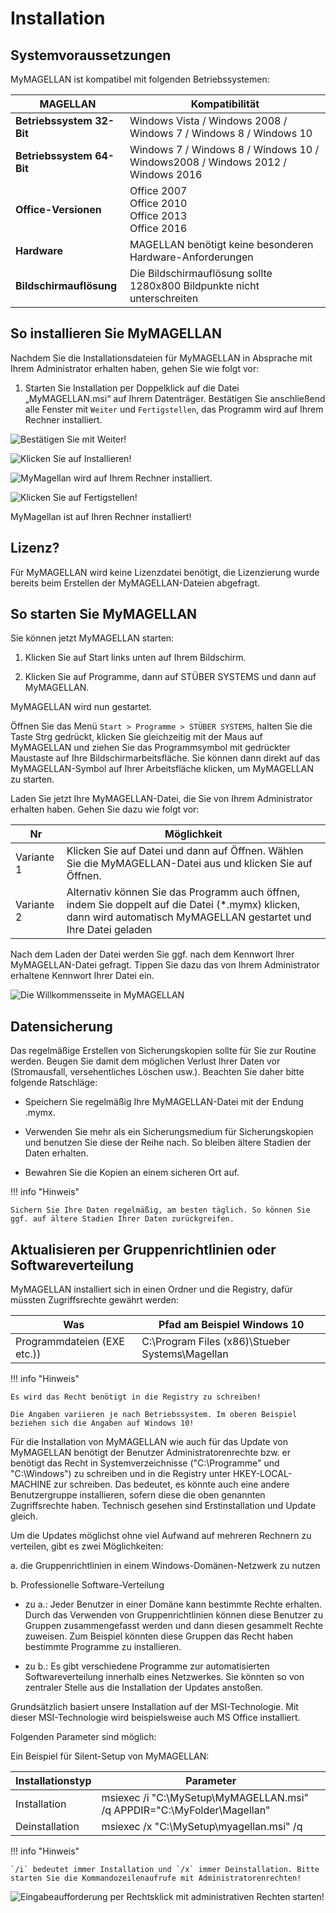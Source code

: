 # Installation

## Systemvoraussetzungen

MyMAGELLAN ist kompatibel mit folgenden Betriebssystemen:

| MAGELLAN                  | Kompatibilität                                                                      |
| ------------------------- | ----------------------------------------------------------------------------------- |
| **Betriebssystem 32-Bit** | Windows  Vista / Windows  2008 / Windows  7 / Windows  8 / Windows  10              |
| **Betriebssystem 64-Bit** | Windows 7 /  Windows 8 /  Windows 10 /  Windows2008 /  Windows 2012 /  Windows 2016 |
| **Office-Versionen**      | Office  2007 <br> Office 2010<br>Office 2013<br>Office 2016                        |
| **Hardware**              | MAGELLAN benötigt keine besonderen Hardware-Anforderungen                           |
| **Bildschirmauflösung**   | Die Bildschirmauflösung sollte 1280x800 Bildpunkte nicht unterschreiten             |

## So installieren Sie MyMAGELLAN

Nachdem Sie die Installationsdateien für MyMAGELLAN in Absprache mit Ihrem Administrator erhalten haben, gehen Sie wie folgt vor:

1. Starten Sie Installation per Doppelklick auf die Datei „MyMAGELLAN.msi“ auf Ihrem Datenträger. Bestätigen Sie anschließend alle Fenster mit `Weiter` und `Fertigstellen`, das Programm wird auf Ihrem Rechner installiert.

![Bestätigen Sie mit Weiter!](/assets/images/installation/01.png)

![Klicken Sie auf Installieren!](/assets/images/installation/02.png)

![MyMagellan wird auf Ihrem Rechner installiert.](/assets/images/installation/03.png)

![Klicken Sie auf Fertigstellen!](/assets/images/installation/04.png)

MyMagellan ist auf Ihren Rechner installiert!

## Lizenz?

Für MyMAGELLAN wird keine Lizenzdatei benötigt, die Lizenzierung wurde bereits beim Erstellen der MyMAGELLAN-Dateien abgefragt.

## So starten Sie MyMAGELLAN

Sie können jetzt MyMAGELLAN starten:

1. Klicken Sie auf Start links unten auf Ihrem Bildschirm.

2. Klicken Sie auf Programme, dann auf STÜBER SYSTEMS und dann auf MyMAGELLAN.

MyMAGELLAN wird nun gestartet.

Öffnen Sie das Menü `Start > Programme > STÜBER SYSTEMS`, halten Sie die Taste Strg gedrückt, klicken Sie gleichzeitig mit der Maus auf MyMAGELLAN und ziehen Sie das Programmsymbol mit gedrückter Maustaste auf Ihre Bildschirmarbeitsfläche. Sie können dann direkt auf das MyMAGELLAN-Symbol auf Ihrer Arbeitsfläche klicken, um MyMAGELLAN zu starten.

Laden Sie jetzt Ihre MyMAGELLAN-Datei, die Sie von Ihrem Administrator erhalten haben. Gehen Sie dazu wie folgt vor:

| Nr         | Möglichkeit                                                                                                                                                         |
| ---------- | ------------------------------------------------------------------------------------------------------------------------------------------------------------------- |
| Variante 1 | Klicken Sie auf Datei und dann auf Öffnen. Wählen Sie die MyMAGELLAN-Datei aus und klicken Sie auf Öffnen.                                                          |
| Variante 2 | Alternativ können Sie das Programm auch öffnen, indem Sie doppelt auf die Datei (*.mymx) klicken, dann wird automatisch MyMAGELLAN gestartet und Ihre Datei geladen |

Nach dem Laden der Datei werden Sie ggf. nach dem Kennwort Ihrer MyMAGELLAN-Datei gefragt. Tippen Sie dazu das von Ihrem Administrator erhaltene Kennwort Ihrer Datei ein.

![Die Willkommensseite in MyMAGELLAN](/assets/images/screenshot1.png)

## Datensicherung

Das regelmäßige Erstellen von Sicherungskopien sollte für Sie zur Routine werden. Beugen Sie damit dem möglichen Verlust Ihrer Daten vor (Stromausfall, versehentliches Löschen usw.). Beachten Sie daher bitte folgende Ratschläge:

* Speichern Sie regelmäßig Ihre MyMAGELLAN-Datei mit der Endung .mymx.

* Verwenden Sie mehr als ein Sicherungsmedium für Sicherungskopien und benutzen Sie diese der Reihe nach. So bleiben ältere Stadien der Daten erhalten.

* Bewahren Sie die Kopien an einem sicheren Ort auf.

!!! info "Hinweis"

	Sichern Sie Ihre Daten regelmäßig, am besten täglich. So können Sie ggf. auf ältere Stadien Ihrer Daten zurückgreifen.

## Aktualisieren per Gruppenrichtlinien oder Softwareverteilung

MyMAGELLAN installiert sich in einen Ordner und die Registry, dafür müssten Zugriffsrechte gewährt werden:

| Was                         | Pfad am Beispiel Windows 10                       |
| --------------------------- | ------------------------------------------------- |
| Programmdateien (EXE etc.)) | C:\Program Files (x86)\Stueber Systems\Magellan|

!!! info "Hinweis"

	Es wird das Recht benötigt in die Registry zu schreiben!

	Die Angaben variieren je nach Betriebssystem. Im oberen Beispiel beziehen sich die Angaben auf Windows 10!

Für die Installation von MyMAGELLAN wie auch für das Update von MyMAGELLAN benötigt der Benutzer Administratorenrechte bzw. er benötigt das Recht in Systemverzeichnisse ("C:\Programme" und "C:\Windows") zu schreiben und in die Registry unter HKEY-LOCAL-MACHINE zur schreiben. Das bedeutet, es könnte auch eine andere Benutzergruppe installieren, sofern diese die oben genannten Zugriffsrechte haben. Technisch gesehen sind Erstinstallation und Update gleich.

Um die Updates möglichst ohne viel Aufwand auf mehreren Rechnern zu verteilen, gibt es zwei Möglichkeiten:

a. die Gruppenrichtlinien in einem Windows-Domänen-Netzwerk zu nutzen

b. Professionelle Software-Verteilung

* zu a.: Jeder Benutzer in einer Domäne kann bestimmte Rechte erhalten. Durch das Verwenden von Gruppenrichtlinien können diese Benutzer zu Gruppen zusammengefasst werden und dann diesen gesammelt Rechte zuweisen. Zum Beispiel könnten diese Gruppen das Recht haben bestimmte Programme zu installieren.

* zu b.: Es gibt verschiedene Programme zur automatisierten Softwareverteilung innerhalb eines Netzwerkes. Sie könnten so von zentraler Stelle aus die Installation der Updates anstoßen.

Grundsätzlich basiert unsere Installation auf der MSI-Technologie. Mit dieser MSI-Technologie wird beispielsweise auch MS Office installiert.

Folgenden Parameter sind möglich:

Ein Beispiel für Silent-Setup von MyMAGELLAN:

| Installationstyp | Parameter                                                                |
| ---------------- | ------------------------------------------------------------------------ |
| Installation     | msiexec /i "C:\MySetup\MyMAGELLAN.msi" /q APPDIR="C:\MyFolder\Magellan" |
| Deinstallation   | msiexec /x "C:\MySetup\myagellan.msi" /q                                |

!!! info "Hinweis"

	`/i` bedeutet immer Installation und `/x` immer Deinstallation.	Bitte starten Sie die Kommandozeilenaufrufe mit Administratorenrechten!

![Eingabeaufforderung per Rechtsklick mit administrativen Rechten starten!](/assets/images/eingabeaufforderung.als.admin.png)
